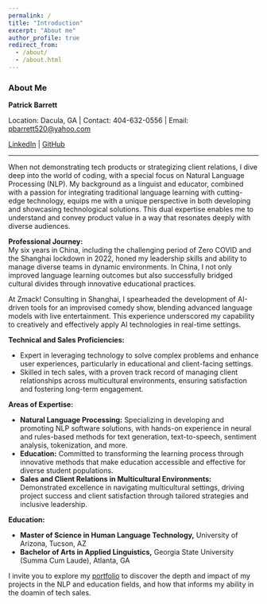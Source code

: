 ```yaml
---
permalink: /
title: "Introduction"
excerpt: "About me"
author_profile: true
redirect_from: 
  - /about/
  - /about.html
---
```


### About Me

**Patrick Barrett**

Location: Dacula, GA | Contact: 404-632-0556 | Email: pbarrett520@yahoo.com

[LinkedIn](https://www.linkedin.com/in/patrick-barrett-94775023a/) | [GitHub](https://github.com/pbarrett520)

---

When not demonstrating tech products or strategizing client relations, I dive deep into the world of coding, with a special focus on Natural Language Processing (NLP). My background as a linguist and educator, combined with a passion for integrating traditional language learning with cutting-edge technology, equips me with a unique perspective in both developing and showcasing technological solutions. This dual expertise enables me to understand and convey product value in a way that resonates deeply with diverse audiences.

**Professional Journey:**  
My six years in China, including the challenging period of Zero COVID and the Shanghai lockdown in 2022, honed my leadership skills and ability to manage diverse teams in dynamic environments. In China, I not only improved language learning outcomes but also successfully bridged cultural divides through innovative educational practices.

At Zmack! Consulting in Shanghai, I spearheaded the development of AI-driven tools for an improvised comedy show, blending advanced language models with live entertainment. This experience underscored my capability to creatively and effectively apply AI technologies in real-time settings.

**Technical and Sales Proficiencies:**
- Expert in leveraging technology to solve complex problems and enhance user experiences, particularly in educational and client-facing settings.
- Skilled in tech sales, with a proven track record of managing client relationships across multicultural environments, ensuring satisfaction and fostering long-term engagement.

**Areas of Expertise:**
- **Natural Language Processing:** Specializing in developing and promoting NLP software solutions, with hands-on experience in neural and rules-based methods for text generation, text-to-speech, sentiment analysis, tokenization, and more.
- **Education:** Committed to transforming the learning process through innovative methods that make education accessible and effective for diverse student populations.
- **Sales and Client Relations in Multicultural Environments:** Demonstrated excellence in navigating multicultural settings, driving project success and client satisfaction through tailored strategies and inclusive leadership.

**Education:**
- **Master of Science in Human Language Technology,** University of Arizona, Tucson, AZ
- **Bachelor of Arts in Applied Linguistics,** Georgia State University (Summa Cum Laude), Atlanta, GA

I invite you to explore my [portfolio](https://pbarrett520.github.io/portfolio/) to discover the depth and impact of my projects in the NLP and education fields, and how that informs my ability in the doamin of tech sales.


